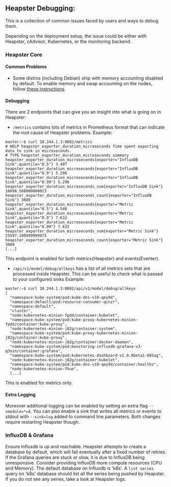 ## Heapster Debugging:

This is a collection of common issues faced by users and ways to debug them.

Depending on the deployment setup, the issue could be either with Heapster, cAdvisor, Kubernetes, or the monitoring backend.

### Heapster Core

#### Common Problems

* Some distros (including Debian) ship with memory accounting disabled by default. To enable memory and swap accounting on the nodes, follow [these instructions](https://docs.docker.com/install/linux/linux-postinstall/#allow-access-to-the-remote-api-through-a-firewall).

#### Debugging

There are 2 endpoints that can give you an insight into what is going on in Heapster:

* `/metrics` contains lots of metrics in Prometheus format that can indicate the root cause of Heapster problems. Example:
```
master:~$ curl 10.244.1.3:8082/metrics
# HELP heapster_exporter_duration_microseconds Time spent exporting data to sink in microseconds.
# TYPE heapster_exporter_duration_microseconds summary
heapster_exporter_duration_microseconds{exporter="InfluxDB Sink",quantile="0.5"} 3.497
heapster_exporter_duration_microseconds{exporter="InfluxDB Sink",quantile="0.9"} 5.296
heapster_exporter_duration_microseconds{exporter="InfluxDB Sink",quantile="0.99"} 5.296
heapster_exporter_duration_microseconds_sum{exporter="InfluxDB Sink"} 16698.508000000013
heapster_exporter_duration_microseconds_count{exporter="InfluxDB Sink"} 3089
heapster_exporter_duration_microseconds{exporter="Metric Sink",quantile="0.5"} 4.546
heapster_exporter_duration_microseconds{exporter="Metric Sink",quantile="0.9"} 7.632
heapster_exporter_duration_microseconds{exporter="Metric Sink",quantile="0.99"} 7.632
heapster_exporter_duration_microseconds_sum{exporter="Metric Sink"} 25597.190999999973
heapster_exporter_duration_microseconds_count{exporter="Metric Sink"} 3089
[...]
```
This endpoint is enabled for both metrics(Heapster) and events(Eventer).


* `/api/v1/model/debug/allkeys` has a list of all metrics sets that are processed inside Heapster. This can be useful to check what is 
passed to your configured sinks Example:

```
master:~$ curl 10.244.1.3:8082/api/v1/model/debug/allkeys
[
  "namespace:kube-system/pod:kube-dns-v10-qey9d",
  "namespace:default/pod:resource-consumer-qcnzr",
  "namespace:default",
  "cluster",
  "node:kubernetes-minion-fpdd/container:kubelet",
  "namespace:kube-system/pod:kube-proxy-kubernetes-minion-fpdd/container:kube-proxy",
  "node:kubernetes-minion-j82g/container:system",
  "namespace:kube-system/pod:kube-proxy-kubernetes-minion-j82g/container:kube-proxy",
  "node:kubernetes-minion-j82g/container:docker-daemon",
  "namespace:kube-system/pod:monitoring-influxdb-grafana-v3-q3ozn/container:grafana",
  "namespace:kube-system/pod:kubernetes-dashboard-v1.0.0beta1-085ag",
  "node:kubernetes-minion-j82g/container:kubelet",
  "namespace:kube-system/pod:kube-dns-v10-qey9d/container:healthz",
  "node:kubernetes-minion-fhue",
  [...]
 ``` 
This is enabled for metrics only.

#### Extra Logging

Moreover additional logging can be enabled by setting an extra flag `--vmodule=*=4`. 
You can also enable a sink that writes all metrics or events to stdout with `--sink=log` added to command line parameters.
Both changes require restarting Heapster though.

### InfluxDB & Grafana

Ensure Influxdb is up and reachable. Heapster attempts to create a database by default, which will fail eventually after a fixed number of retries.
If the Grafana queries are stuck or slow, it is due to InfluxDB being unresponsive. Consider providing InfluxDB more compute resources (CPU and Memory).
The default database on Influxdb is 'k8s'. 
A `list series` query on 'k8s' database should list all the series being pushed by Heapster. If you do not see any series, take a look at Heapster logs.
